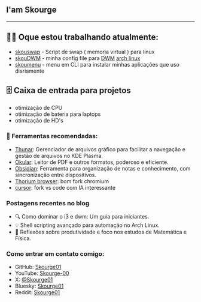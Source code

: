 ## I'am Skourge 

- - - 
## 🧑‍💼 Oque estou trabalhando atualmente: 
-  [skouswap](https://github.com/Skourge01/skouswap) - Script de swap ( memoria virtual ) para linux
-  [skouDWM](https://github.com/Skourge01/skouDWM) -  minha config file para [DWM](https://dwm.suckless.org/) [arch linux](https://github.com/archlinux) 
-  [skoumenu](https://github.com/Skourge01/skoumenu) - menu em CLI para instalar minhas aplicações que uso diariamente 

## 🗄️ Caixa de entrada para projetos 
- otimização de CPU
- otimização de bateria para laptops
- otimização de HD's 

### 🔨 Ferramentas recomendadas: 
-  [Thunar](https://github.com/xfce-mirror/thunar): Gerenciador de arquivos gráfico para facilitar a navegação e gestão de arquivos no KDE Plasma.
-  [Okular](https://github.com/KDE/okular): Leitor de PDF e outros formatos, poderoso e eficiente.
-  [Obsidian](https://github.com/obsidianmd): Ferramenta para organização de notas e conhecimento, com sincronização entre dispositivos.
-  [Thorium browser](https://thorium.rocks/): bom fork chromium
-  [cursor](https://www.cursor.com/): fork vs code com IA interessante

### Postagens recentes no blog
- 🔍 Como dominar o i3 e dwm: Um guia para iniciantes.
- 💡 Shell scripting avançado para automação no Arch Linux.
- 🧠 Reflexões sobre produtividade e foco nos estudos de Matemática e Física.

### Como entrar em contato comigo:

- GitHub: [Skourge01](https://github.com/Skourge01)
- YouTube: [Skourge-00](https://www.youtube.com/@Skourge-00)
- X: [@Skourge01](https://x.com/Skourge01)
- Bluesky: [Skourge01](https://bsky.app/)
- Reddit: [Skourge01](https://www.reddit.com/u/Skourge01/s/ZqGtT4nwF2)
